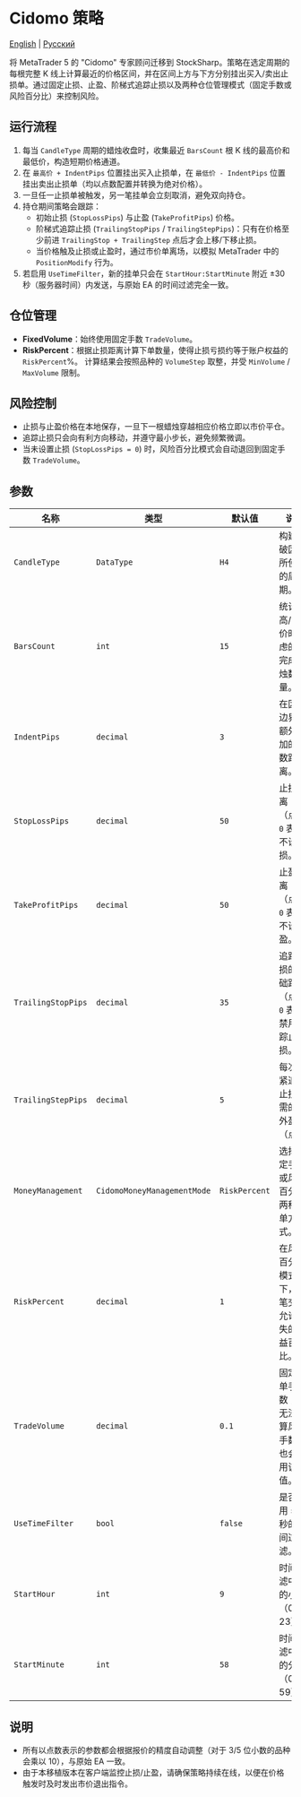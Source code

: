 # Cidomo 策略
[English](README.md) | [Русский](README_ru.md)

将 MetaTrader 5 的 "Cidomo" 专家顾问迁移到 StockSharp。策略在选定周期的每根完整 K 线上计算最近的价格区间，并在区间上方与下方分别挂出买入/卖出止损单。通过固定止损、止盈、阶梯式追踪止损以及两种仓位管理模式（固定手数或风险百分比）来控制风险。

## 运行流程

1. 每当 `CandleType` 周期的蜡烛收盘时，收集最近 `BarsCount` 根 K 线的最高价和最低价，构造短期价格通道。
2. 在 `最高价 + IndentPips` 位置挂出买入止损单，在 `最低价 - IndentPips` 位置挂出卖出止损单（均以点数配置并转换为绝对价格）。
3. 一旦任一止损单被触发，另一笔挂单会立刻取消，避免双向持仓。
4. 持仓期间策略会跟踪：
   - 初始止损 (`StopLossPips`) 与止盈 (`TakeProfitPips`) 价格。
   - 阶梯式追踪止损 (`TrailingStopPips` / `TrailingStepPips`)：只有在价格至少前进 `TrailingStop + TrailingStep` 点后才会上移/下移止损。
   - 当价格触及止损或止盈时，通过市价单离场，以模拟 MetaTrader 中的 `PositionModify` 行为。
5. 若启用 `UseTimeFilter`，新的挂单只会在 `StartHour:StartMinute` 附近 ±30 秒（服务器时间）内发送，与原始 EA 的时间过滤完全一致。

## 仓位管理

- **FixedVolume**：始终使用固定手数 `TradeVolume`。
- **RiskPercent**：根据止损距离计算下单数量，使得止损亏损约等于账户权益的 `RiskPercent`%。 计算结果会按照品种的 `VolumeStep` 取整，并受 `MinVolume` / `MaxVolume` 限制。

## 风险控制

- 止损与止盈价格在本地保存，一旦下一根蜡烛穿越相应价格立即以市价平仓。
- 追踪止损只会向有利方向移动，并遵守最小步长，避免频繁微调。
- 当未设置止损 (`StopLossPips = 0`) 时，风险百分比模式会自动退回到固定手数 `TradeVolume`。

## 参数

| 名称 | 类型 | 默认值 | 说明 |
| --- | --- | --- | --- |
| `CandleType` | `DataType` | `H4` | 构建突破区间所使用的周期。 |
| `BarsCount` | `int` | `15` | 统计最高/最低价时考虑的已完成蜡烛数量。 |
| `IndentPips` | `decimal` | `3` | 在区间边界外额外添加的点数距离。 |
| `StopLossPips` | `decimal` | `50` | 止损距离（点）。`0` 表示不设止损。 |
| `TakeProfitPips` | `decimal` | `50` | 止盈距离（点）。`0` 表示不设止盈。 |
| `TrailingStopPips` | `decimal` | `35` | 追踪止损的基础距离（点）。`0` 表示禁用追踪止损。 |
| `TrailingStepPips` | `decimal` | `5` | 每次收紧追踪止损所需的额外盈利（点）。 |
| `MoneyManagement` | `CidomoMoneyManagementMode` | `RiskPercent` | 选择固定手数或风险百分比两种下单方式。 |
| `RiskPercent` | `decimal` | `1` | 在风险百分比模式下，每笔交易允许损失的权益百分比。 |
| `TradeVolume` | `decimal` | `0.1` | 固定下单手数；当无法计算风险手数时也会采用该值。 |
| `UseTimeFilter` | `bool` | `false` | 是否启用 ±30 秒的时间过滤。 |
| `StartHour` | `int` | `9` | 时间过滤中心的小时（0-23）。 |
| `StartMinute` | `int` | `58` | 时间过滤中心的分钟（0-59）。 |

## 说明

- 所有以点数表示的参数都会根据报价的精度自动调整（对于 3/5 位小数的品种会乘以 10），与原始 EA 一致。
- 由于本移植版本在客户端监控止损/止盈，请确保策略持续在线，以便在价格触发时及时发出市价退出指令。
